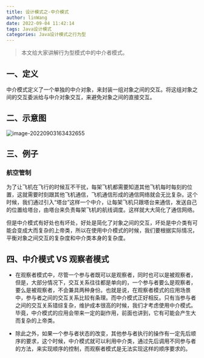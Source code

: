 ```yaml
---
title: 设计模式之-中介模式
author: linWang
date: 2022-09-04 11:42:14
tags: Java设计模式
categories: Java设计模式之行为型
---
```


> 本文给大家讲解行为型模式中的中介者模式。

<!--more-->

## 一、定义

中介模式定义了一个单独的中介对象，来封装一组对象之间的交互。将这组对象之间的交互委派给与中介对象交互，来避免对象之间的直接交互。

## 二、示意图

![image-20220903163432655](image-20220903163432655.png)

## 三、例子

### 航空管制

为了让飞机在飞行的时候互不干扰，每架飞机都需要知道其他飞机每时每刻的位置，这就需要时刻跟其他飞机通信，飞机通信形成的通信网络就会无比复杂。这个时候，我们通过引入“塔台”这样一个中介，让每架飞机只跟塔台来通信，发送自己的位置给塔台，由塔台来负责每架飞机的航线调度。这样就大大简化了通信网络。

但是中介模式有好处也有坏处，好处是简化了对象之间的交互，坏处是中介类有可能会变成大而复杂的上帝类，所以在使用中介模式的时候，我们要根据实际情况，平衡对象之间交互的复杂度和中介类本身的复杂度。

## 四、中介模式 VS 观察者模式

*   在观察者模式中，尽管一个参与者既可以是观察者，同时也可以是被观察者，但是，大部分情况下，交互关系往往都是单向的，一个参与者要么是观察者，要么是被观察者，不会兼具两种身份。也就是说，在观察者模式的应用场景中，参与者之间的交互关系比较有条理。而中介模式正好相反。只有当参与者之间的交互关系错综复杂，维护成本很高的时候，我们才考虑使用中介模式。毕竟，中介模式的应用会带来一定的副作用，前面也讲到，它有可能会产生大而复杂的上帝类。

*   除此之外，如果一个参与者状态的改变，其他参与者执行的操作有一定先后顺序的要求，这个时候，中介模式就可以利用中介类，通过先后调用不同参与者的方法，来实现顺序的控制，而观察者模式是无法实现这样的顺序要求的。
